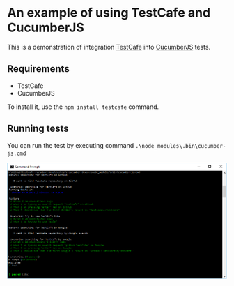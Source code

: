 # An example of using TestCafe and CucumberJS

This is a demonstration of integration [TestCafe](https://github.com/DevExpress/testcafe) into [CucumberJS](https://github.com/cucumber/cucumber-js) tests.

## Requirements
* TestCafe
* CucumberJS

To install it, use the `npm install testcafe` command.

## Running tests

You can run the test by executing command `.\node_modules\.bin\cucumber-js.cmd`

![Test run report](./images/test-run.png)